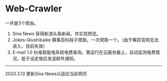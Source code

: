 # Web-Crawler
 一共是3个爬虫。
 1. Sina News 获得新浪头条新闻，并实现预览。
 2. Jokes-Qiushibaike 糗事百科段子爬取。一次爬取一个。（由于糗百官网无法进入，目前失效）
 3. E-mail 1.0 杭电智能电系统电费查询。需运行在云服务器上，自动监测电费情况。低于设定值后发送邮件通知。
 
 ---------
 2020.3.13
 更新Sina News以适应当前网页
